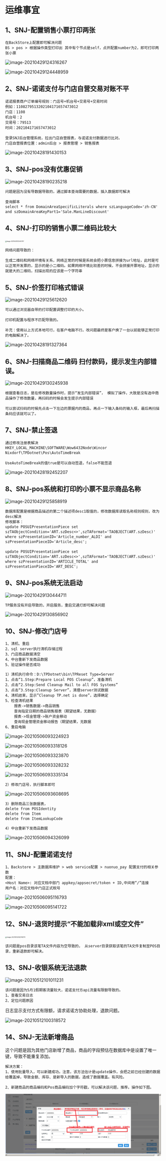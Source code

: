 # 运维事宜



## 1、SNJ-配置销售小票打印两张

```
在BackStore上配置即可解决问题
BS > pos > 根据操作类型打印出 其中有个节点是self，点开配置number为2，即可打印两张小票
```

![image-20210429124316267](C:\Users\shanzhi_feng_ext\AppData\Roaming\Typora\typora-user-images\image-20210429124316267.png)

![image-20210429124448959](C:\Users\shanzhi_feng_ext\AppData\Roaming\Typora\typora-user-images\image-20210429124448959.png)



## 2、SNJ-诺诺支付与门店自营交易对账不平

``` 
诺诺报表商户订单编号规则：门店号+机台号+交易号+交易时间
例如：1108279513202104171657473012
门店：1108
机台号：2
交易号：79513
时间：202104171657473012	 

登录SNJ后台管理系统，拉出门店自营报表，与诺诺支付数据进行比对。
门店自营报表位置：admin后台 > 报表管理 > 销售报表
```

![image-20210428191430153](C:\Users\shanzhi_feng_ext\AppData\Roaming\Typora\typora-user-images\image-20210428191430153.png)



## 3、SNJ-pos没有优惠促销

![image-20210428190235218](C:\Users\shanzhi_feng_ext\AppData\Roaming\Typora\typora-user-images\image-20210428190235218.png)

```
问题是因为没有导数据导致的，通过脚本查询需要的数据，插入数据即可解决

查询脚本
select * from DomainAreaSpecificLiterals where szLanguageCode='zh-CN' and szDomainAreaKeyPart1='Sale.ManLineDiscount'
```



## 4、SNJ-打印的销售小票二维码比较大

<img src="C:\Users\shanzhi_feng_ext\AppData\Roaming\Typora\typora-user-images\image-20210429125442787.png" alt="image-20210429125442787" style="zoom:30%;" />

```
网络问题导致的：

生成二维码和网络环境有关系，网络正常的时候是系统会把小票信息拼接为url地址，此时是可以正常开发票的，显示的是小二维码。如果网络环境比较差的时候，不会拼接开票地址，显示的就是大的二维码，扫描出现的应该是一个字符串
```



## 5、SNJ-价签打印格式错误

![image-20210429125612620](C:\Users\shanzhi_feng_ext\AppData\Roaming\Typora\typora-user-images\image-20210429125612620.png)

```
可以通过浏览器自带的打印配置调整打印的大小。

打印机配置与程序不匹配导致的。

补充：使用以上方式本地可行，在客户电脑不行。改问题最终是客户换了一台以前能够正常打印的电脑解决了。
```

![image-20210428191327364](C:\Users\shanzhi_feng_ext\AppData\Roaming\Typora\typora-user-images\image-20210428191327364.png)



## 6、SNJ-扫描商品二维码    扫付款码，提示发生内部错误。

![image-20210429130245938](C:\Users\shanzhi_feng_ext\AppData\Roaming\Typora\typora-user-images\image-20210429130245938.png)

```
根据查看日志，是在修改数量操作时，提示“发生内部错误”， 模拟了操作，大致是没有选中商品操作了修改数量，再扫码的时候会发生提示内部错误

可以尝试扫码的时候先点击一下左边的票据内的商品，再点一下输入条码的输入框，最后再扫描条码应该就可以了。
```



## 7、SNJ-禁止签退

```
通过修改注册表解决
HKEY_LOCAL_MACHINE\SOFTWARE\Wow6432Node\Wincor Nixdorf\TPDotnet\Pos\AutoTimeBreak

UseAutoTimeBreak的值true是可以自动签退，false不能签退
```

![image-20210428192452207](C:\Users\shanzhi_feng_ext\AppData\Roaming\Typora\typora-user-images\image-20210428192452207.png)



## 8、SNJ-pos系统和打印的小票不显示商品名称

![image-20210429125858919](C:\Users\shanzhi_feng_ext\AppData\Roaming\Typora\typora-user-images\image-20210429125858919.png)

```
数据库配置是根据商品描述的第二个描述项desc1取值的，修改数据库读取名称规则规则，改为desc解决
修改脚本：
update POSUIPresentationPiece set  szTAObjectCondition='ART.szDesc<>',szTAFormat='TAOBJECT(ART.szDesc)' 
where szPresentationID='Article_number_ALDI' and szPresentationPieceID='Article_desc';

update POSUIPresentationPiece set  szTAObjectCondition='ART.szDesc<>',szTAFormat='TAOBJECT(ART.szDesc)' 
where szPresentationID='ARTICLE_TOTAL' and szPresentationPieceID='ART_DESC';
```



## 9、SNJ-pos系统无法启动

![image-20210429130444711](C:\Users\shanzhi_feng_ext\AppData\Roaming\Typora\typora-user-images\image-20210429130444711.png)

```
TP服务没有开启导致的，开启服务，重启交通灯即可解决问题
```

![image-20210429130856902](C:\Users\shanzhi_feng_ext\AppData\Roaming\Typora\typora-user-images\image-20210429130856902.png)



## 10、SNJ-修改门店号

```
1、清机、重启
2、sql server执行清机存储过程
3、门店商品数据清空
4、中台重新下发商品数据
5、验证操作是否成功
```

```
1）清机执行命令：D:\TPDotnet\bin\TPReset Type=Server
1、点击“1.Step:Prepare Local POS Cleanup”，准备清机
2、点击“2.Step:Send Cleanup Mail to all FOS Systems”
3、点击“3.Step:Cleanup Server”，清理server测试数据
4、清机结束，显示”Cleanup TP.net is done”，选择确定
5、检查清机结果
	报表->销售数据->商品销售
	查询指定日期的商品销售报表（期望结果，无数据）
	报表->现金管理->账户资金移动
	查询现金管理资金移动报告（期望结果，无数据
6、重启电脑
```

![image-20210506093224923](C:\Users\shanzhi_feng_ext\AppData\Roaming\Typora\typora-user-images\image-20210506093224923.png)

![image-20210506093318126](C:\Users\shanzhi_feng_ext\AppData\Roaming\Typora\typora-user-images\image-20210506093318126.png)

![image-20210506093323870](C:\Users\shanzhi_feng_ext\AppData\Roaming\Typora\typora-user-images\image-20210506093323870.png)

![image-20210506093328232](C:\Users\shanzhi_feng_ext\AppData\Roaming\Typora\typora-user-images\image-20210506093328232.png)

![image-20210506093335134](C:\Users\shanzhi_feng_ext\AppData\Roaming\Typora\typora-user-images\image-20210506093335134.png)

```
2）修改门店号，执行脚本即可
```

![image-20210506093608695](C:\Users\shanzhi_feng_ext\AppData\Roaming\Typora\typora-user-images\image-20210506093608695.png)

```
3）删除商品三张数据表，
delete from POSIdentity
delete from Item
delete from ItemLookupCode
```

```
4）中台重新下发商品数据
```

![image-20210506094326099](C:\Users\shanzhi_feng_ext\AppData\Roaming\Typora\typora-user-images\image-20210506094326099.png)



## 11、SNJ-配置诺诺支付

```
1、Backstore > 主数据库维护 > web service配置 > nuonuo_pay 配置支付的相关参数
配置：
<Host Name>: 对应文档中部门 appkey/appsecret/token + ID,中间用“/”连接
用户名：对应文档中门店正式税号
```

![image-20210506095116793](C:\Users\shanzhi_feng_ext\AppData\Roaming\Typora\typora-user-images\image-20210506095116793.png)

![image-20210506095141722](C:\Users\shanzhi_feng_ext\AppData\Roaming\Typora\typora-user-images\image-20210506095141722.png)



## 12、SNJ-退货时提示“不能加载非xml或空文件”

<img src="C:\Users\shanzhi_feng_ext\AppData\Roaming\Typora\typora-user-images\image-20210512092746170.png" alt="image-20210512092746170" style="zoom: 33%;" />

```
该问题是pos目录该笔TA文件内容为空导致的， 从server目录获取该笔的TA文件复制至POS目录，重新退款即可解决。
```



## 13、SNJ-收银系统无法退款

![image-20210512101011231](C:\Users\shanzhi_feng_ext\AppData\Roaming\Typora\typora-user-images\image-20210512101011231.png)

```
该问题是因为5月1假期客流量较大，诺诺支付方api流量有限额导致的。
1、查看交易日志
2、定位问题原因
```

日志显示支付方式有限额，请求诺诺方协助处理，退款问题。

![image-20210512100318572](C:\Users\shanzhi_feng_ext\AppData\Roaming\Typora\typora-user-images\image-20210512100318572.png)



## 14、SNJ-无法新增商品

这个问题是因为其他门店新增了商品，商品的字段预估在数据库中是设置了唯一键，导致不能重复添加。

```
解决方案：
1、使用批量导入，可以新建成功。注意，该方法估计是update操作，会把之前已经创建的数据给覆盖掉，导致金额、库存、是新导入的数据，造成了数据覆盖。有风险。

2、新建商品的商品编码和Pos商品编码加个字符戳，可以解决该问题，推荐。操作如下图。
```

![image-20210722124703536](resource_img/image-20210722124703536.png)

